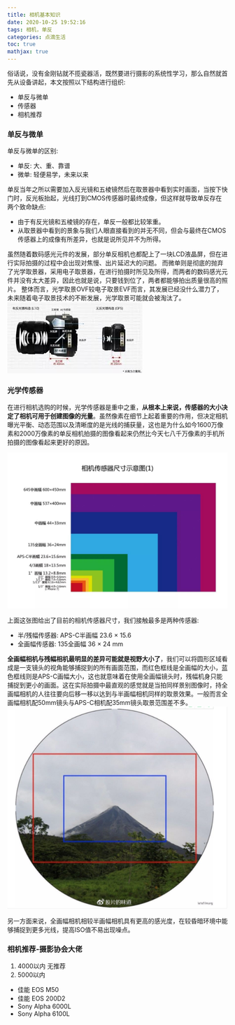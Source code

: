 ```yaml
---
title: 相机基本知识
date: 2020-10-25 19:52:16
tags: 相机，单反 
categories: 点滴生活 
toc: true 
mathjax: true 
---
```

俗话说，没有金刚钻就不揽瓷器活，既然要进行摄影的系统性学习，那么自然就首先从设备讲起，本文按照以下结构进行组织:
- 单反与微单 
- 传感器 
- 相机推荐
<!--more-->

### 单反与微单 
单反与微单的区别:
- 单反: 大、重、靠谱 
- 微单: 轻便易学，未来以来

单反当年之所以需要加入反光镜和五棱镜然后在取景器中看到实时画面，当按下快门时，反光板抬起，光线打到CMOS传感器时最终成像，但这样就导致单反存在两个致命缺点: 
- 由于有反光镜和五棱镜的存在，单反一般都比较笨重。 
- 从取景器中看到的景象与我们人眼直接看到的并无不同，但会与最终在CMOS传感器上的成像有所差异，也就是说所见并不为所得。 

虽然随着数码感光元件的发展，部分单反相机也都配上了一块LCD液晶屏，但在进行实际拍摄的过程中会出现对焦慢、出片延迟大的问题。 而微单则是彻底的抛弃了光学取景器，采用电子取景器，在进行拍摄时所见及所得，而两者的数码感光元件并没有太大差异，因此也就是说，只要钱到位了，两者都能够拍出质量很高的照片。
整体而言，光学取景OVF较电子取景EVF而言，其发展已经没什么潜力了，未来随着电子取景技术的不断发展，光学取景可能就会被淘汰了。 
![单反和微单](https://raw.githubusercontent.com/xuejy19/xuejy19.github.io/source/Img/%E5%8D%95%E5%8F%8D%E5%92%8C%E6%97%A0%E5%8F%8D.jpeg)

### 光学传感器
在进行相机选购的时候，光学传感器是重中之重，**从根本上来说，传感器的大小决定了相机可用于创建图像的光量**。虽然像素在细节上起着重要的作用，但决定相机曝光平衡、动态范围以及清晰度的是光线的捕获量，这也是为什么如今1600万像素和2000万像素的单反相机拍摄的图像看起来仍然比今天七八千万像素的手机所拍摄的图像看起来更好的原因。 

![相机传感器](https://raw.githubusercontent.com/xuejy19/xuejy19.github.io/source/Img/%E7%9B%B8%E6%9C%BA%E4%BC%A0%E6%84%9F%E5%99%A8.jpeg)

上面这张图给出了目前的相机传感器尺寸，我们接触最多是两种传感器: 
- 半/残幅传感器: APS-C半画幅 23.6 $\times$ 15.6 
- 全画幅传感器: 135全画幅 36 $\times$ 24 mm 

**全画幅相机与残幅相机最明显的差异可能就是视野大小了**，我们可以将圆形区域看成是一支镜头的视角能够捕捉到的所有画面范围，而红色框线是全画幅的大小，蓝色框线则是APS-C画幅大小，这也就意味着在使用全画幅镜头时，残幅机身只能捕捉到更小的画面。这在实际拍摄中最直观的感觉就是当拍同样景别图像时，持全画幅相机的人往往要向后移一移以达到与半画幅相机同样的取景效果。一般而言全画幅相机配50mm镜头与APS-C相机配35mm镜头取景范围差不多。
![全幅和半幅](https://raw.githubusercontent.com/xuejy19/xuejy19.github.io/source/Img/%E5%85%A8%E7%94%BB%E5%B9%85%E5%92%8C%E6%AE%8B%E5%B9%85.png)

另一方面来说，全画幅相机相较半画幅相机具有更高的感光度，在较昏暗环境中能够捕捉到更多光线，提高ISO值不易出现噪点。

### 相机推荐-摄影协会大佬 
1. 4000以内
    无推荐
2. 5000以内
- 佳能 EOS M50 
- 佳能 EOS 200D2 
- Sony Alpha 6000L 
- Sony Alpha 6100L 

